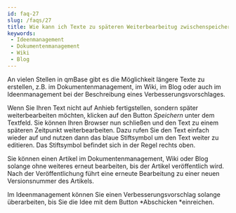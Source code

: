 ```yaml
---
id: faq-27
slug: /faqs/27
title: Wie kann ich Texte zu späteren Weiterbearbeitug zwischenspeichern
keywords:
 - Ideenmanagement
 - Dokumentenmanagement
 - Wiki
 - Blog
---
```

An vielen Stellen in qmBase gibt es die Möglichkeit längere Texte zu erstellen, z.B. im Dokumentenmanagement, im Wiki, im Blog oder auch im Ideenmanagement bei der Beschreibung eines Verbesserungsvorschlages.

Wenn Sie Ihren Text nicht auf Anhieb fertigstellen, sondern später weiterbearbeiten möchten, klicken auf den Button *Speichern* unter dem Textfeld. Sie können Ihren Browser nun schließen und den Text zu einem späteren Zeitpunkt weiterbearbeiten. Dazu rufen Sie den Text einfach wieder auf und nutzen dann das blaue Stiftsymbol um den Text weiter zu editieren. Das Stiftsymbol befindet sich in der Regel rechts oben.

Sie können einen Artikel im Dokumentenmanagement, Wiki oder Blog solange ohne weiteres erneut bearbeiten, bis der Artikel veröffentlich wird. Nach der Veröffentlichung führt eine erneute Bearbeitung zu einer neuen Versionsnummer des Artikels.

Im Ideenmanagement können Sie einen Verbesserungsvorschlag solange überarbeiten, bis Sie die Idee mit dem Button *Abschicken *einreichen.